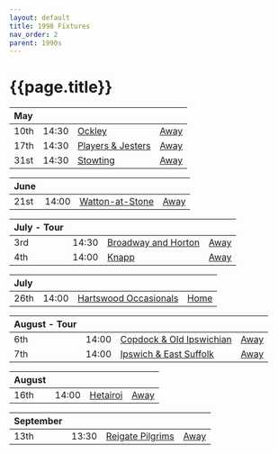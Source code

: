 ```yaml
---
layout: default
title: 1998 Fixtures
nav_order: 2
parent: 1990s
---
```


# {{page.title}}

| May |  |  |  |
|:---|:---|:---|:---|
| 10th | 14:30 | [Ockley](ockley) | [Away](https://goo.gl/maps/vmhvFhbrVZGrsXAAA) |
| 17th | 14:30 | [Players & Jesters](players-and-jesters) | [Away](https://goo.gl/maps/ukdF3sNcLiJxwM6Q7) |
| 31st | 14:30 | [Stowting](stowting) | [Away](https://goo.gl/maps/A5HTfBKbD44fwSDq7) |

| June |  |  |  |
|:---|:---|:---|:---|
| 21st | 14:00 | [Watton-at-Stone](watton-at-stone) | [Away](https://goo.gl/maps/JPBQawMsjLgYtVHk9) |

| July - Tour |  |  |  |
|:---|:---|:---|:---|
| 3rd | 14:30 | [Broadway and Horton](broadway-and-horton ) | [Away](https://goo.gl/maps/orv3RETHUX95dBWv7) |
| 4th | 14:00 | [Knapp](knapp) | [Away](https://goo.gl/maps/RY2GFtz5yvPNAruV6) |

| July |  |  |  |
|:---|:---|:---|:---|
| 26th | 14:00 | [Hartswood Occasionals](hartswood-occasionals) | [Home](https://goo.gl/maps/EjPBbbQzB68hceQf9) |

| August - Tour |  |  |  |
|:---|:---|:---|:---|
| 6th | 14:00 | [Copdock & Old Ipswichian](copdock) | [Away](https://goo.gl/maps/bsFsoeCq2QusBhNH6) |
| 7th | 14:00 | [Ipswich & East Suffolk](ipswich-and-east-suffolk) | [Away](https://goo.gl/maps/REhqcpsyLGrEXLKu9) |

| August |  |  |  |
|:---|:---|:---|:---|
| 16th | 14:00 | [Hetairoi](hetairoi) | [Away](https://goo.gl/maps/AfwCKu9WW93YqXJa6) |

| September |  |  |  |
|:---|:---|:---|:---|
| 13th | 13:30 | [Reigate Pilgrims](reigate-pilgrims) | [Away](https://goo.gl/maps/z54KDhWLtQreY6xy9) |